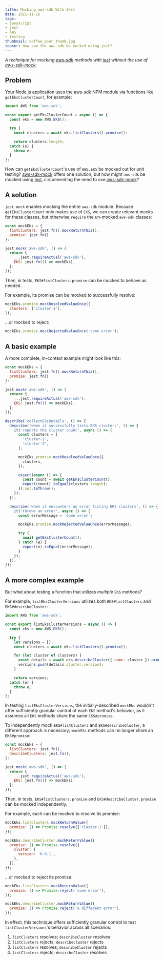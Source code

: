 ```yaml
---
title: Mocking aws-sdk With Jest
date: 2021-11-16
tags:
- javascript
- jest
- AWS
- testing
thumbnail: coffee_pour_thumb.jpg
teaser: How can the aws-sdk be mocked using jest?
---
```


_A technique for mocking [aws-sdk](https://aws.amazon.com/sdk-for-javascript/) methods with [jest](https://jestjs.io/) without the use of [aws-sdk-mock](https://www.npmjs.com/package/aws-sdk-mock)._

## Problem

Your Node.js application uses the [aws-sdk](https://aws.amazon.com/sdk-for-javascript/) NPM module via functions like `getEksClusterCount`, for example:

```javascript
import AWS from 'aws-sdk';

const export getEksClusterCount = async () => {
  const eks = new AWS.EKS();

  try {
    const clusters = await eks.listClusters().promise();

    return clusters.length;
  catch (e) {
    throw e;
  }
};
```

How can `getEksClusterCount`'s use of `AWS.EKS` be mocked out for unit testing? [aws-sdk-mock](https://www.npmjs.com/package/aws-sdk-mock) offers one solution, but how might `aws-sdk` be mocked using [jest](https://jestjs.io/), circumventing the need to use [aws-sdk-mock](https://www.npmjs.com/package/aws-sdk-mock)?

## A solution

`jest.mock` enables mocking the entire `aws-sdk` module. Because `getEksClusterCount` only makes use of `EKS`, we can create relevant mocks for these classes, but otherwise `require` the un-mocked `aws-sdk` classes:

```javascript
const mockEks = {
  listClusters: jest.fn().mockReturnThis(),
  promise: jest.fn()
}:

jest.mock('aws-sdk', () => {
  return {
    ...jest.requireActual('aws-sdk'),
    EKS: jest.fn(() => mockEks),
  };
});
```

Then, in tests, `EKS#listClusters.promise` can be mocked to behave as needed.

For example, its promise can be mocked to successfully resolve:

```javascript
mockEks.promise.mockResolvedValueOnce({
  clusters: ['cluster-1'],
}),
```

...or mocked to reject:

```javascript
mockEks.promise.mockRejectedValueOnce('some error');
```

## A basic example

A more complete, in-context example might look like this:

```javascript
const mockEks = {
  listClusters: jest.fn().mockReturnThis(),
  promise: jest.fn()
}:

jest.mock('aws-sdk', () => {
  return {
    ...jest.requireActual('aws-sdk'),
    EKS: jest.fn(() => mockEks),
  };
});

describe('collectEksDetails', () => {
  describe('when it successfully lists EKS clusters', () => {
    it('reports the cluster count', async () => {
      const clusters = [
        'cluster-1',
        'cluster-2',
      ];

      mockEks.promise.mockResolvedValueOnce({
        clusters,
      });

      expect(async () => {
        const count = await getEksClusterCount();
        expect(count).toEqual(clusters.length);
      }).not.toThrow();
    });
  });

  describe('when it encounters an error listing EKS clusters', () => {
    it('throws an error', async () => {
      const errorMessage = 'some error';

      mockEks.promise.mockRejectedValueOnce(errorMessage);

      try {
        await getEksClusterCount();
      } catch (e) {
        expect(e).toEqual(errorMessage);
      }
    });
  });
});
```

## A more complex example

But what about testing a function that utilizes _multiple_ `EKS` methods?

For example, `listEksClusterVersions` utilizes both `EKS#listClusters` and `EKS#describeCluster`:

```javascript
import AWS from 'aws-sdk';

const export listEksClusterVersions = async () => {
  const eks = new AWS.EKS();

  try {
    let versions = [];
    const clusters = await eks.listClusters().promise();

    for (let cluster of clusters) {
      const details = await eks.describeCluster({ name: cluster }).promise();
      versions.push(details.cluster.version);
    }

    return versions;
  catch (e) {
    throw e;
  }
};
```

In testing `listEksClusterVersions`, the initially-described `mockEks` wouldn't offer sufficiently granular control of each `EKS` method's behavior, as it assumes all `EKS` methods share the same `EKS#promise`.

To independently mock `EKS#listClusters` and `EKS#describeCluster`, a different approach is necessary; `mockEks` methods can no longer share an `EKS#promise`:

```javascript
const mockEks = {
  listClusters: jest.fn(),
  describeClusters: jest.fn(),
}:

jest.mock('aws-sdk', () => {
  return {
    ...jest.requireActual('aws-sdk'),
    EKS: jest.fn(() => mockEks),
  };
});
```

Then, in tests, `EKS#listClusters.promise` and `EKS#describeCluster.promise` can be mocked independently.

For example, each can be mocked to resolve its promise:

```javascript
mockEks.listClusters.mockReturnValue({
  promise: () => Promise.resolve(['cluster-1']),
});

mockEks.describeCluster.mockReturnValue({
  promise: () => Promise.resolve({
    cluster: {
      version: '0.0.1',
    },
  }),
});
```

...or mocked to reject its promise:

```javascript
mockEks.listClusters.mockReturnValue({
  promise: () => Promise.reject('some error'),
});

mockEks.describeCluster.mockReturnValue({
  promise: () => Promise.reject('a different error'),
});
```

In effect, this technique offers sufficiently granular control to test `listClusterVersions`'s behavior across all scenarios:

1. `listClusters` resolves; `describeCluster` resolves
1. `listClusters` rejects; `describeCluster` rejects
1. `listClusters` resolves; `describeCluster` rejects
1. `listClusters` rejects; `describeCluster` resolves
